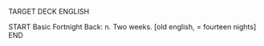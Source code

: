 TARGET DECK
ENGLISH

START
Basic
Fortnight
Back: n. Two weeks. [old english, = fourteen nights]
END
